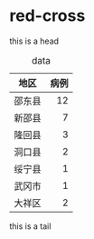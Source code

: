 # red-cross

this is a head


<table id="data">
    <caption>data</caption>
    <thead>
        <tr>
            <th>地区</th>
            <th>病例</th>
        </tr>
    </thead>
    <tbody>
        <tr>
            <td align="left">邵东县</td>
            <td align="right">12</td>
        </tr>
        <tr>
            <td align="left">新邵县</td>
            <td align="right">7</td>
        </tr>
        <tr>
            <td align="left">隆回县</td>
            <td align="right">3</td>
        </tr>
        <tr>
            <td align="left">洞口县</td>
            <td align="right">2</td>
        </tr>
        <tr>
            <td align="left">绥宁县</td>
            <td align="right">1</td>
        </tr>
        <tr>
            <td align="left">武冈市</td>
            <td align="right">1</td>
        </tr>
        <tr>
            <td align="left">大祥区</td>
            <td align="right">2</td>
        </tr>
    </tbody>
</table>

this is a tail
